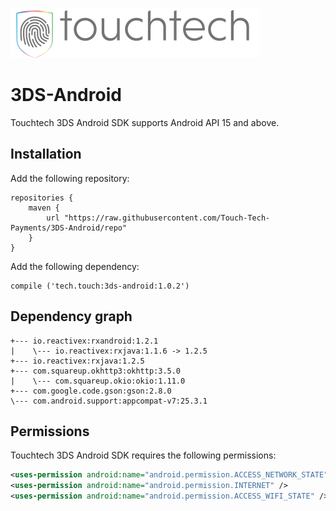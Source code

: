 ![Touchtech Payments](samples/TTP_logo.png)

# 3DS-Android

Touchtech 3DS Android SDK supports Android API 15 and above.

## Installation

Add the following repository:
```
repositories {
    maven {
        url "https://raw.githubusercontent.com/Touch-Tech-Payments/3DS-Android/repo"
    }
}
```

Add the following dependency:
```
compile ('tech.touch:3ds-android:1.0.2')
```

## Dependency graph

```
+--- io.reactivex:rxandroid:1.2.1
|    \--- io.reactivex:rxjava:1.1.6 -> 1.2.5
+--- io.reactivex:rxjava:1.2.5
+--- com.squareup.okhttp3:okhttp:3.5.0
|    \--- com.squareup.okio:okio:1.11.0
+--- com.google.code.gson:gson:2.8.0
\--- com.android.support:appcompat-v7:25.3.1
```

## Permissions

Touchtech 3DS Android SDK requires the following permissions:
```xml
<uses-permission android:name="android.permission.ACCESS_NETWORK_STATE" />
<uses-permission android:name="android.permission.INTERNET" />
<uses-permission android:name="android.permission.ACCESS_WIFI_STATE" />
```
